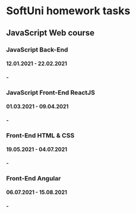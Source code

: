 # SoftUni homework tasks

## JavaScript Web course
### JavaScript Back-End
#### 12.01.2021 - 22.02.2021
#### -
### JavaScript Front-End ReactJS
#### 01.03.2021 - 09.04.2021
#### -
### Front-End HTML & CSS
#### 19.05.2021 - 04.07.2021
#### -
### Front-End Angular
#### 06.07.2021 - 15.08.2021
#### -
